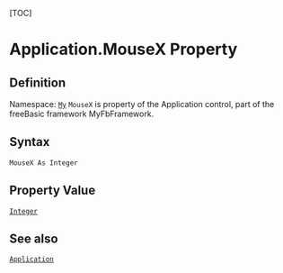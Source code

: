 [TOC]
# Application.MouseX Property

## Definition
Namespace: [`My`](My.md)
`MouseX` is property of the Application control, part of the freeBasic framework MyFbFramework.
## Syntax
```freeBasic
MouseX As Integer
```
## Property Value
[`Integer`]("https://www.freebasic.net/wiki/KeyPgInteger")
## See also
[`Application`](Application.md)
